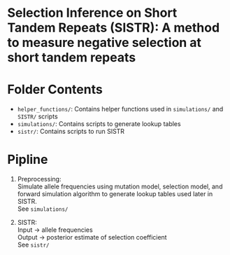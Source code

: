 # Selection Inference on Short Tandem Repeats (SISTR): A method to measure negative selection at short tandem repeats

# Folder Contents
* `helper_functions/`: Contains helper functions used in `simulations/` and `SISTR/` scripts
* `simulations/`: Contains scripts to generate lookup tables
* `sistr/`: Contains scripts to run SISTR

# Pipline
1. Preprocessing:  
Simulate allele frequencies using mutation model, selection model, and forward simulation algorithm to generate lookup tables used later in SISTR.   
See `simulations/`  

2. SISTR:  
Input -> allele frequencies  
Output -> posterior estimate of selection coefficient  
See `sistr/`
